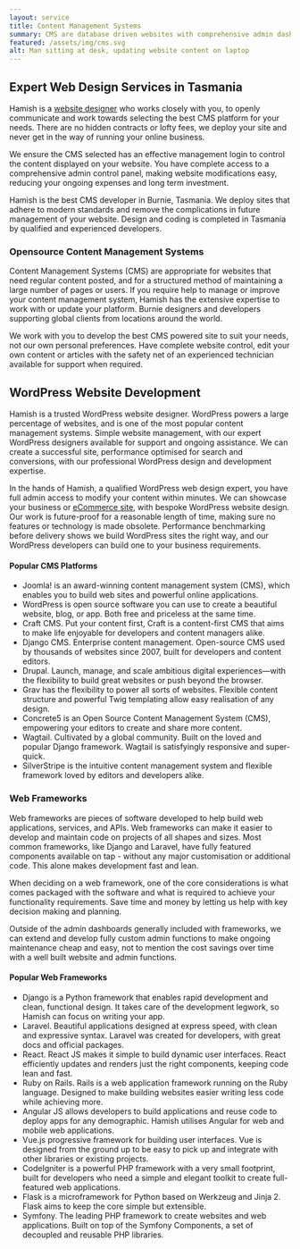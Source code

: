 ```yaml
---
layout: service
title: Content Management Systems
summary: CMS are database driven websites with comprehensive admin dashboards, giving you the power to add or edit information. Hamish helps to select the most appropriate platform, before designing and developing a suitable template.
featured: /assets/img/cms.svg
alt: Man sitting at desk, updating website content on laptop
---
```


## Expert Web Design Services in Tasmania

Hamish is a [website designer](/services/website-design/) who works closely with you, to openly communicate and work towards selecting the best CMS platform for your needs. There are no hidden contracts or lofty fees, we deploy your site and never get in the way of running your online business.

We ensure the CMS selected has an effective management login to control the content displayed on your website. You have complete access to a comprehensive admin control panel, making website modifications easy, reducing your ongoing expenses and long term investment.

Hamish is the best CMS developer in Burnie, Tasmania. We deploy sites that adhere to modern standards and remove the complications in future management of your website. Design and coding is completed in Tasmania by qualified and experienced developers.

### Opensource Content Management Systems

Content Management Systems (CMS) are appropriate for websites that need regular content posted, and for a structured method of maintaining a large number of pages or users. If you require help to manage or improve your content management system, Hamish has the extensive expertise to work with or update your platform. Burnie designers and developers supporting global clients from locations around the world. 

We work with you to develop the best CMS powered site to suit your needs, not our own personal preferences. Have complete website control, edit your own content or articles with the safety net of an experienced technician available for support when required.

## WordPress Website Development

Hamish is a trusted WordPress website designer. WordPress powers a large percentage of websites, and is one of the most popular content management systems. Simple website management, with our expert WordPress designers available for support and ongoing assistance. We can create a successful site, performance optimised for search and conversions, with our professional WordPress design and development expertise.

In the hands of Hamish, a qualified WordPress web design expert, you have full admin access to modify your content within minutes. We can showcase your business or [eCommerce site](/services/ecommerce/), with bespoke WordPress website design. Our work is future-proof for a reasonable length of time, making sure no features or technology is made obsolete. Performance benchmarking before delivery shows we build WordPress sites the right way, and our WordPress developers can build one to your business requirements.

#### Popular CMS Platforms

- Joomla! is an award-winning content management system (CMS), which enables you to build web sites and powerful online applications.
- WordPress is open source software you can use to create a beautiful website, blog, or app. Both free and priceless at the same time.
- Craft CMS. Put your content first, Craft is a content-first CMS that aims to make life enjoyable for developers and content managers alike.
- Django CMS. Enterprise content management. Open-source CMS used by thousands of websites since 2007, built for developers and content editors.
- Drupal. Launch, manage, and scale ambitious digital experiences—with the flexibility to build great websites or push beyond the browser.
- Grav has the flexibility to power all sorts of websites. Flexible content structure and powerful Twig templating allow easy realisation of any design.
- Concrete5 is an Open Source Content Management System (CMS), empowering your editors to create and share more content.
- Wagtail. Cultivated by a global community. Built on the loved and popular Django framework. Wagtail is satisfyingly responsive and super-quick.
- SilverStripe is the intuitive content management system and flexible framework loved by editors and developers alike.

### Web Frameworks

Web frameworks are pieces of software developed to help build web applications, services, and APIs. Web frameworks can make it easier to develop and maintain code on projects of all shapes and sizes. Most common frameworks, like Django and Laravel, have fully featured components available on tap - without any major customisation or additional code. This alone makes development fast and lean.

When deciding on a web framework, one of the core considerations is what comes packaged with the software and what is required to achieve your functionality requirements. Save time and money by letting us help with key decision making and planning.

Outside of the admin dashboards generally included with frameworks, we can extend and develop fully custom admin functions to make ongoing maintenance cheap and easy, not to mention the cost savings over time with a well built website and admin functions.

#### Popular Web Frameworks

- Django is a Python framework that enables rapid development and clean, functional design. It takes care of the development legwork, so Hamish can focus on writing your app.
- Laravel. Beautiful applications designed at express speed, with clean and expressive syntax. Laravel was created for developers, with great docs and official packages.
- React. React JS makes it simple to build dynamic user interfaces. React efficiently updates and renders just the right components, keeping code lean and fast.
- Ruby on Rails. Rails is a web application framework running on the Ruby language. Designed to make building websites easier writing less code while achieving more.
- Angular JS allows developers to build applications and reuse code to deploy apps for any demographic. Hamish utilises Angular for web and mobile web applications.
- Vue.js progressive framework for building user interfaces. Vue is designed from the ground up to be easy to pick up and integrate with other libraries or existing projects.
- CodeIgniter is a powerful PHP framework with a very small footprint, built for developers who need a simple and elegant toolkit to create full-featured web applications.
- Flask is a microframework for Python based on Werkzeug and Jinja 2. Flask aims to keep the core simple but extensible.
- Symfony. The leading PHP framework to create websites and web applications. Built on top of the Symfony Components, a set of decoupled and reusable PHP libraries.